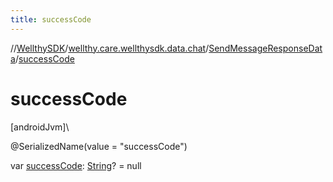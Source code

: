```yaml
---
title: successCode
---
```

//[WellthySDK](../../../index.html)/[wellthy.care.wellthysdk.data.chat](../index.html)/[SendMessageResponseData](index.html)/[successCode](success-code.html)



# successCode



[androidJvm]\




@SerializedName(value = "successCode")



var [successCode](success-code.html): [String](https://kotlinlang.org/api/latest/jvm/stdlib/kotlin/-string/index.html)? = null




